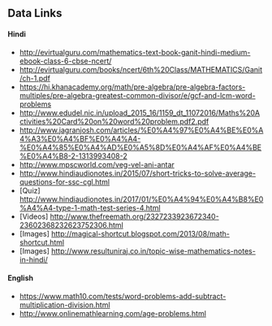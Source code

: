 ## Data Links

#### Hindi
- http://evirtualguru.com/mathematics-text-book-ganit-hindi-medium-ebook-class-6-cbse-ncert/
- http://evirtualguru.com/books/ncert/6th%20Class/MATHEMATICS/Ganit/ch-1.pdf
- https://hi.khanacademy.org/math/pre-algebra/pre-algebra-factors-multiples/pre-algebra-greatest-common-divisor/e/gcf-and-lcm-word-problems
- http://www.edudel.nic.in/upload_2015_16/1159_dt_11072016/Maths%20Activities%20Card%20on%20word%20problem.pdf2.pdf
- http://www.jagranjosh.com/articles/%E0%A4%97%E0%A4%BE%E0%A4%A3%E0%A4%BF%E0%A4%A4-%E0%A4%85%E0%A4%AD%E0%A5%8D%E0%A4%AF%E0%A4%BE%E0%A4%B8-2-1313993408-2
- http://www.mpscworld.com/veg-vel-ani-antar
- http://www.hindiaudionotes.in/2015/07/short-tricks-to-solve-average-questions-for-ssc-cgl.html
- [Quiz] http://www.hindiaudionotes.in/2017/01/%E0%A4%94%E0%A4%B8%E0%A4%A4-type-1-math-test-series-4.html
- [Videos] http://www.thefreemath.org/2327233923672340-23602368232623752306.html
- [Images] http://magical-shortcut.blogspot.com/2013/08/math-shortcut.html
- [Images] http://www.resultuniraj.co.in/topic-wise-mathematics-notes-in-hindi/


#### English
- https://www.math10.com/tests/word-problems-add-subtract-multiplication-division.html
- http://www.onlinemathlearning.com/age-problems.html
